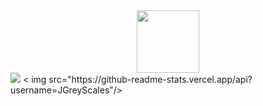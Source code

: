<div id="header" align="center">
  <img src="https://media.giphy.com/media/M9gbBd9nbDrOTu1Mqx/giphy.gif" width="100"/>
</div>
<a href="https://git.io/streak-stats"><img src="https://github-readme-streak-stats.herokuapp.com?user=JGreyScales&theme=dark"/></a>
<a>< img src="https://github-readme-stats.vercel.app/api?username=JGreyScales"/></a>

